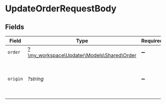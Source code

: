 # UpdateOrderRequestBody


## Fields

| Field                                                                      | Type                                                                       | Required                                                                   | Description                                                                | Example                                                                    |
| -------------------------------------------------------------------------- | -------------------------------------------------------------------------- | -------------------------------------------------------------------------- | -------------------------------------------------------------------------- | -------------------------------------------------------------------------- |
| `order`                                                                    | [?\my_workspace\Updater\Models\Shared\Order](../../models/shared/Order.md) | :heavy_minus_sign:                                                         | N/A                                                                        |                                                                            |
| `origin`                                                                   | *?string*                                                                  | :heavy_minus_sign:                                                         | Where the most current state of the object came from.                      | Magento                                                                    |